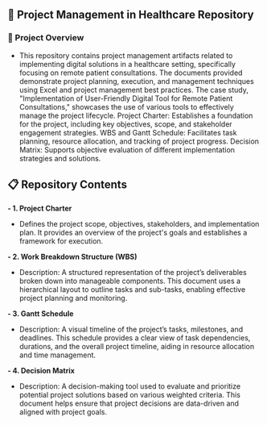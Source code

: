## 🏥 Project Management in Healthcare Repository
### 📂 Project Overview
- This repository contains project management artifacts related to implementing digital solutions in a healthcare setting, specifically focusing on remote patient consultations. The documents provided demonstrate project planning, execution, and management techniques using Excel and project management best practices. The case study, "Implementation of User-Friendly Digital Tool for Remote Patient Consultations," showcases the use of various tools to effectively manage the project lifecycle. Project Charter: Establishes a foundation for the project, including key objectives, scope, and stakeholder engagement strategies.
WBS and Gantt Schedule: Facilitates task planning, resource allocation, and tracking of project progress.
Decision Matrix: Supports objective evaluation of different implementation strategies and solutions.

## 📋 Repository Contents
**- 1. Project Charter**
  - Defines the project scope, objectives, stakeholders, and implementation plan. It provides an overview of the project's goals and establishes a framework for execution.

**- 2. Work Breakdown Structure (WBS)**
  - Description: A structured representation of the project’s deliverables broken down into manageable components. This document uses a hierarchical layout to outline tasks and sub-tasks, enabling effective project planning and monitoring.

**- 3. Gantt Schedule**
  - Description: A visual timeline of the project’s tasks, milestones, and deadlines. This schedule provides a clear view of task dependencies, durations, and the overall project timeline, aiding in resource allocation and time management.

**- 4. Decision Matrix**
  - Description: A decision-making tool used to evaluate and prioritize potential project solutions based on various weighted criteria. This document helps ensure that project decisions are data-driven and aligned with project goals.

